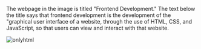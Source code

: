 The webpage in the image is titled "Frontend Development." The text below the title says that frontend development is the development of the "graphical user interface of a website, through the use of HTML, CSS, and JavaScript, so that users can view and interact with that website.

![onlyhtml](https://github.com/VINITCHAVDA/over-view-html-css-js/assets/146835471/6ddac8ae-0523-498b-a595-1a967af610da)
